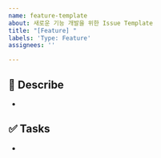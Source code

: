 ```yaml
---
name: feature-template
about: 새로운 기능 개발을 위한 Issue Template
title: "[Feature] "
labels: 'Type: Feature'
assignees: ''

---
```


## 📄 Describe

- 

## ✅ Tasks

-
